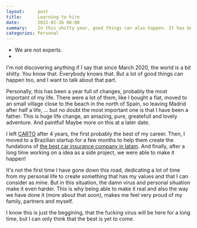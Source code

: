 ```yaml
---
layout:     post
title:      Learning to hire
date:       2022-02-26 00:00
summary:    In this shitty year, good things can also happen. It has been full of really good personal and professional changes.
categories: Personal
---
```


- We are not experts.
-

I'm not discovering anything if I say that since March 2020, the world is a bit shitty. You know that. Everybody knows that. But a lot of good things can happen too, and I want to talk about that part.

Personally, this has been a year full of changes, probably the most important of my life. There were a lot of them, like I bought a flat, moved to an small village close to the beach in the north of Spain, so leaving Madrid after half a life, ... but no doubt the most important one is that I have been a father. This is huge life change, an amazing, pure, greatefull and lovely adventure. And paintful! Maybe more on this at a later date.

I left [CARTO](https://carto.com/) after 4 years, the first probably the best of my career. Then, I moved to a Brazilian startup for a few months to help them create the fundations of [the best car insurance company in latam](https://www.justos.com/). And finally, after a long time working on a idea as a side project, we were able to make it happen!

It's not the first time I have gone down this road, dedicating a lot of time from my personal life to create something that has my values and that I can consider as mine. But in this situation, the damn virus and personal situation make it even harder. This is why being able to make it real and also the way we have done it (more about that soon), makes me feel very proud of my family, partners and myself.

I know this is just the beggining, that the fucking virus will be here for a long time, but I can only think that the best is yet to come.
